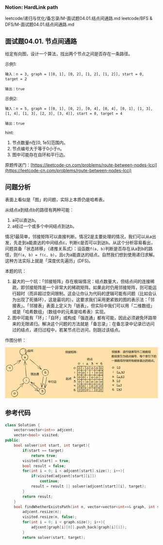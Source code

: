 ### Notion: HardLink path

leetcode/递归与优化/备忘录/M-面试题04.01.结点间通路.md
leetcode/BFS & DFS/M-面试题04.01.结点间通路.md

## 面试题04.01. 节点间通路

给定有向图，设计一个算法，找出两个节点之间是否存在一条路径。

示例1:

``` text
输入：n = 3, graph = [[0, 1], [0, 2], [1, 2], [1, 2]], start = 0, target = 2

输出：true
```

示例2:

``` text
输入：n = 5, graph = [[0, 1], [0, 2], [0, 4], [0, 4], [0, 1], [1, 3], [1, 4], [1, 3], [2, 3], [3, 4]], start = 0, target = 4

输出：true
```

hint:

1. 节点数量n在\[0, 1e5\]范围内。
2. 节点编号大于等于0小于n。
3. 图中可能存在自环和平行边。

原题传送门：[https://leetcode-cn.com/problems/route-between-nodes-lcci](https://leetcode-cn.com/problems/route-between-nodes-lcci)

## 问题分析

表面上看似是「图」的问题，实际上本质仍是哈希表。

从结点a到结点b的路径有两种可能：

1. a可以直达b。
2. a经过一个或多个中间结点到达b。

情况1最简单，邻接矩阵可以直接判断。情况2是主要处理的情况，我们可以从a出发，先走到a能直达的中间结点c，判断c是否可以到达b。从这个分析容易看出，问题具备「状态转移」（递推关系式）：设函数`f(a, b)`判断是否存在从a到b的路径，则`f(a, b) = f(c, b)`，且c为a能直达的结点。自然我们想到使用递归求解。这种方法实际上就是「深度优先遍历」(DFS)。

本题的坑：

1. 最大的一个坑：「邻接矩阵」存在极端情况：结点数量大，但结点间的连接稀疏，即邻接矩阵是一个非常大的稀疏矩阵。如果此时仍用邻接矩阵，则可能运行超时（而非超过空间限制。这会让你认为代码的逻辑可能有问题（比如会认为出现了死循环），这是最坑的）。这要求我们采用更紧致的图的表示法：「邻接表」。「邻接表」表面上定义为「链表」，但实际中我们可以用「二维数组」或是「哈希数组」（数组中的元素是哈希表）实现。
2. 图中可能有「环」：「自环」或构成「强连通」都有可能，因此必须避免环路带来的无限递归。解决这个问题的方法就是「备忘录」：在备忘录中记录已访问过的结点，递归过程中，若某节点已访问，则跳过该结点。

作图分析：

![分析过程](./M-面试题04.01.结点间通路/「图」的分析过程.png)

## 参考代码

``` c++
class Solution {
    vector<vector<int>> adjcent;
    vector<bool> visited;
public:
    bool solver(int start, int target){
        if(start == target)
            return true;
        visited[start] = true;
        bool result = false;
        for(int i = 0; i < adjcent[start].size(); i++){
            if(visited[adjcent[start][i]])
                continue;
            result = result || solver(adjcent[start][i], target);
        }
        return result;
    }
    bool findWhetherExistsPath(int n, vector<vector<int>>& graph, int start, int target) {
        adjcent.resize(n);
        visited.resize(n, false);
        for(int i = 0; i < graph.size(); i++){
            adjcent[graph[i][0]].push_back(graph[i][1]);
        }
        return solver(start, target);
   
